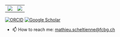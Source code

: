 <table> 
<tr style='border:0px'>
<td>  <img align="center" src="https://github-readme-stats.vercel.app/api?username=mscheltienne&show_icons=true&theme=transparent&hide=stars&show=prs_merged_percentage&rank_icon=github" /></td>
<td>  <img align="center" src="https://github-readme-stats.vercel.app/api/top-langs/?username=mscheltienne&layout=compact&theme=transparent" /></td>
</tr>
</table>

[![ORCID](https://img.shields.io/badge/ORCID-0000--0001--8316--7436-f5)](https://orcid.org/0000-0001-8316-7436)
[![Google Scholar](https://img.shields.io/badge/Google-Scholar-orange)](https://scholar.google.com/citations?hl=en&user=aJwsuawAAAAJ&hl=en)

- 📫 How to reach me: mathieu.scheltienne@fcbg.ch
